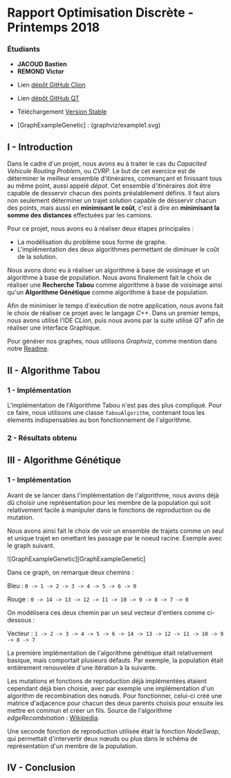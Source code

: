 # Rapport Optimisation Discrète - Printemps 2018

### Étudiants
 - **JACOUD Bastien**
 - **REMOND Victor**
 
 * Lien [dépôt GitHub Clion](https://github.com/Elomidas/CVRP)
 
 * Lien [dépôt GitHub QT](https://github.com/Elomidas/CVRP-Qt)
 
 * Téléchargement [Version Stable]() 
 
 * [GraphExampleGenetic] : (graphviz/example1.svg)
 
## I - Introduction

Dans le cadre d'un projet, nous avons eu à traiter le cas du *Capacited Vehicule Routing Problem*, ou *CVRP*. 
Le but de cet exercice est de déterminer le meilleur ensemble d'itinéraires, commançant et finissant tous au même point, aussi appelé *dépot*.
Cet ensemble d'itinéraires doit être capable de desservir chacun des points préalablement définis. Il faut alors non seulement déterminer un trajet solution capable de
désservir chacun des points, mais aussi en **minimisant le coût**, c'est à dire en **minimisant la somme des distances** effectuées par les camions.

Pour ce projet, nous avons eu à réaliser deux étapes principales :
 
 - La modélisation du problème sous forme de graphe.
 - L'implémentation des deux algorithmes permettant de diminuer le coût de la solution.
 
Nous avons donc eu à réaliser un algorithme à base de voisinage et un algorithme à base de population. 
Nous avons finalement fait le choix de réaliser une **Recherche Tabou** comme algorithme à base de voisinage ainsi qu'un **Algorithme
Génétique** comme algorithme à base de population.

Afin de minimiser le temps d'exécution de notre application, nous avons fait le choix de réaliser ce projet avec le langage *C++*. Dans un premier temps, 
nous avons utilisé l'IDE *CLion*, puis nous avons par la suite utilisé *QT* afin de réaliser une interface Graphique. 

Pour générer nos graphes, nous utilisons *Graphviz*, comme mention dans notre [Readme](README.md).

## II - Algorithme Tabou

### 1 - Implémentation

L'implémentation de l'Algorithme Tabou n'est pas des plus compliqué. Pour ce faire, nous utilisons une classe ```TabouAlgorithm```, contenant tous les 
élements indispensables au bon fonctionnement de l'algorithme.

### 2 - Résultats obtenu


## III - Algorithme Génétique

### 1 - Implémentation

   Avant de se lancer dans l'implémentation de l'algorithme, nous avons déjà dû choisir une représentation pour les membre de la population qui soit relativement facile à manipuler dans le fonctions de reproduction ou de mutation.
   
   Nous avons ainsi fait le choix de voir un ensemble de trajets comme un seul et unique trajet en omettant les passage par le noeud racine. Exemple avec le graph suivant.
   
   ![GraphExampleGenetic][GraphExampleGenetic]
   
   Dans ce graph, on remarque deux chemins :
   
   Bleu : ```0 -> 1 -> 2 -> 3 -> 4 -> 5 -> 6 -> 0```
   
   Rouge : ```0 -> 14 -> 13 -> 12 -> 11 -> 10 -> 9 -> 8 -> 7 -> 0```
   
   On modélisera ces deux chemin par un seul vecteur d'entiers comme ci-dessous :
   
   Vecteur : ```1 -> 2 -> 3 -> 4 -> 5 -> 6 -> 14 -> 13 -> 12 -> 11 -> 10 -> 9 -> 8 -> 7```

   La première implémentation de l'algorithme génétique était relativement basique, mais comportait plusieurs défauts. Par exemple, la population était entièrement renouvelée d'une itération à la suivante. 
    
   Les mutations et fonctions de reproduction déjà implémentées étaient cependant déjà bien choisie, avec par exemple une implémentation d'un algorithm de recombination des nœuds. Pour fonctionner, celui-ci créé une matrice d'adjacence pour chacun des deux parents choisis pour ensuite les mettre en commun et créer un fils. Source de l'algorithme *edgeRecombination* : [Wikipedia](https://en.wikipedia.org/wiki/Edge_recombination_operator).
   
   Une seconde fonction de reproduction utilisée était la fonction *NodeSwap*, qui permettait d'intervertir deux nœuds ou plus dans le schéma de représentation d'un membre de la population.


## IV - Conclusion